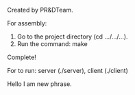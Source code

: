 Created by PR&DTeam. 

For assembly:
  1. Go to the project directory (cd .../.../...).
  2. Run the command: make

Complete!

For to run: server (./server), client (./client)

Hello I am new phrase.
